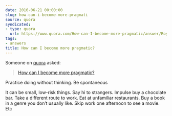 ```yaml
---
date: 2016-06-21 00:00:00
slug: how-can-i-become-more-pragmati
source: quora
syndicated:
- type: quora
  url: https://www.quora.com/How-can-I-become-more-pragmatic/answer/Roy-Tang
tags:
- answers
title: How can I become more pragmatic?
---
```


Someone on [quora](https://quora.com) asked:

> [How can I become more pragmatic?](https://www.quora.com/How-can-I-become-more-pragmatic/answer/Roy-Tang)


Practice doing without thinking. Be spontaneous

It can be small, low-risk things. Say hi to strangers. Impulse buy a chocolate bar. Take a different route to work. Eat at unfamiliar restaurants. Buy a book in a genre you don’t usually like. Skip work one afternoon to see a movie. Etc